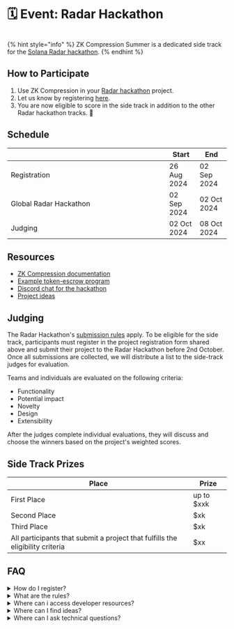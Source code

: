# 🗓️ Event: Radar Hackathon

<figure><img src="../.gitbook/assets/Group 632668.png" alt=""><figcaption></figcaption></figure>

{% hint style="info" %}
ZK Compression Summer is a dedicated side track for the [Solana Radar hackathon](https://www.colosseum.org/radar).
{% endhint %}

## How to Participate

1. Use ZK Compression in your [Radar hackathon](https://www.colosseum.org/radar) project.
2. Let us know by registering [here](https://forms.gle/cnkm1izkNo3v1UdF8).
3. You are now eligible to score in the side track in addition to the other Radar hackathon tracks. :tada:

## Schedule

<table><thead><tr><th width="348"></th><th>Start</th><th>End</th></tr></thead><tbody><tr><td>Registration</td><td>26 Aug 2024</td><td>02 Sep 2024</td></tr><tr><td>Global Radar Hackathon</td><td>02 Sep 2024</td><td>02 Oct 2024 </td></tr><tr><td>Judging</td><td>02 Oct 2024</td><td>08 Oct 2024</td></tr></tbody></table>

## Resources

* [ZK Compression documentation](https://www.zkcompression.com/)
* [Example token-escrow program](https://github.com/Lightprotocol/light-protocol/tree/main/examples/token-escrow/programs/token-escrow/src/escrow\_with\_pda)
* [Discord chat for the hackathon](https://discord.com/invite/qCv4Y7uYmh)
* [Project ideas](https://github.com/Lightprotocol/zk-compression-summer-hackathon/blob/main/ideas.md)

## Judging

The Radar Hackathon's [submission rules](https://www.colosseum.org/\_app/immutable/assets/Solana%20Radar%20Hackathon%20Official%20Rules%202024.8c044e21.pdf) apply. To be eligible for the side track, participants must register in the project registration form shared above and submit their project to the Radar Hackathon before 2nd October. Once all submissions are collected, we will distribute a list to the side-track judges for evaluation.

Teams and individuals are evaluated on the following criteria:

* Functionality
* Potential impact
* Novelty
* Design
* Extensibility

After the judges complete individual evaluations, they will discuss and choose the winners based on the project's weighted scores.

## Side Track Prizes

| Place                                                                         | Prize      |
| ----------------------------------------------------------------------------- | ---------- |
| First Place                                                                   | up to $xxk |
| Second Place                                                                  | $xk        |
| Third Place                                                                   | $xk        |
| All participants that submit a project that fulfills the eligibility criteria | $xx        |

## FAQ

<details>

<summary>How do I register?</summary>

1. Register for the Radar hackathon [**here**](https://arena.colosseum.org/signup)**.**
2. Let us know your hackathon (COLOSSEUM) username [**here**](https://docs.google.com/forms/d/e/1FAIpQLSd774tBYWagIQ1OQSMZtqzPdDCSMiTEtOBrqbNvlo7mVVkWfg/viewform) before Oct 2.

</details>

<details>

<summary>What are the rules?</summary>

The Solana Foundation Rules apply.&#x20;

Additionally, to be eligible to score in the ZK Compression Summer side track, your project must:

* Use compressed tokens or compressed accounts in some capacity.

</details>

<details>

<summary>Where can i access developer resources?</summary>

* Official [ZK Compression documentation](../)
* The [Light Protocol Monorepo](https://github.com/lightprotocol/light-protocol)
* Example [programs](https://github.com/Lightprotocol/light-protocol/tree/main/examples).
* Example clients ([web](https://github.com/Lightprotocol/example-web-client), [node](https://github.com/Lightprotocol/example-nodejs-client)).
* Introductory [Blog](https://www.helius.dev/blog/solana-builders-zk-compression) posts.

</details>

<details>

<summary>Where can I find ideas?</summary>

We encourage you to build things that you're innately excited about building.

For inspiration, we have compiled a list of interesting ideas [here](https://github.com/Lightprotocol/zk-compression-summer-hackathon/tree/main?tab=readme-ov-file).

</details>

<details>

<summary>Where can I ask technical questions?</summary>

1. Check out the [Light](https://discord.gg/CYvjBgzRFP) and [Helius](https://discord.gg/Uzzf6a7zKr) Developer Discord servers!
2. We're also hosting [office hours](https://calendly.com/swen-sch/30-min-chat?month=2024-09) for teams working with ZK Compression.

</details>

